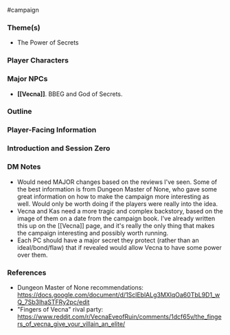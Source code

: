  #campaign 

### Theme(s)

* The Power of Secrets

### Player Characters



### Major NPCs

- **[[Vecna]]**. BBEG and God of Secrets.

### Outline



### Player-Facing Information



### Introduction and Session Zero



### DM Notes

* Would need MAJOR changes based on the reviews I've seen. Some of the best information is from Dungeon Master of None, who gave some great information on how to make the campaign more interesting as well. Would only be worth doing if the players were really into the idea.
* Vecna and Kas need a more tragic and complex backstory, based on the image of them on a date from the campaign book. I've already written this up on the [[Vecna]] page, and it's really the only thing that makes the campaign interesting and possibly worth running.
* Each PC should have a major secret they protect (rather than an ideal/bond/flaw) that if revealed would allow Vecna to have some power over them.

### References

- Dungeon Master of None recommendations: https://docs.google.com/document/d/1SclEblALg3MXlqOa60TbL9D1_wQ_7Sb3lhaSTFRy2pc/edit
- "Fingers of Vecna" rival party: https://www.reddit.com/r/VecnaEveofRuin/comments/1dcf65v/the_fingers_of_vecna_give_your_villain_an_elite/

